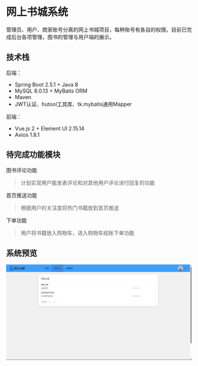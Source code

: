 # 网上书城系统

管理员、用户、商家账号分离的网上书城项目，每种账号有各自的权限。目前已完成后台各项管理，图书的管理与用户端的展示。

## 技术栈

后端：
+ Spring Boot 2.5.1 + Java 8
+ MySQL 8.0.13 + MyBatis ORM
+ Maven
+ JWT认证、hutool工具库、tk.mybatis通用Mapper

前端：
+ Vue.js 2 + Element UI 2.15.14
+ Axios 1.8.1

## 待完成功能模块

图书评论功能
> 计划实现用户能发表评论和对其他用户评论进行回复的功能

首页推送功能
> 根据用户的关注度将热门书籍放到首页推送

下单功能
> 用户将书籍放入购物车，进入购物车结账下单功能

## 系统预览
![png 1](https://github.com/Huang-xiaoyi/book-mall/blob/main/screenshot/2025-10-29notice.png)